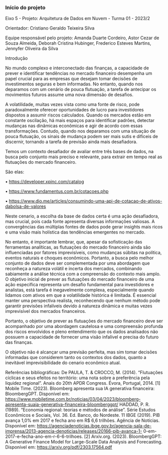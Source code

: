 ### Início do projeto



Eixo 5 - Projeto: Arquitetura de Dados em Nuvem - Turma 01 - 2023/2

Orientador: Cristiano Geraldo Teixeira Silva



Equipe responsável pelo projeto:
Amanda Duarte Cordeiro, Astor Cezar de Souza Almeida, Deborah Cristina Hubinger, 
Frederico Esteves Martins, Jennyfer Oliveira da Silva



Introdução 

No mundo complexo e interconectado das finanças, a capacidade de prever e  identificar tendências no mercado financeiro desempenha um papel crucial para as  empresas que desejam tomar decisões de investimentos seguras e bem informadas. No  entanto, quando nos deparamos com um cenário de pouca flutuação, a tarefa de  antecipar os movimentos futuros assume uma nova dimensão de desafios. 



A volatilidade, muitas vezes vista como uma fonte de risco, pode paradoxalmente  oferecer oportunidades de lucro para investidores dispostos a assumir riscos calculados.  Quando os mercados estão em constante oscilação, há mais espaços para identificar  padrões, detectar mudanças nas dinâmicas econômicas e agir de acordo com essas  transformações. Contudo, quando nos deparamos com uma situação de pouca  flutuação, os sinais de mudança podem ser mais sutis e difíceis de discernir, tornando a tarefa de previsão ainda mais desafiadora. 



Temos um contexto desafiador de avaliar entre três bases de dados, na busca pelo  conjunto mais preciso e relevante, para extrair em tempo real as flutuações do  mercado financeiro. 

São elas:  

• https://developer.xpinc.com/catalog 

• https://www.fundamentus.com.br/cotacoes.php 

• https://www.dio.me/articles/consumindo-uma-api-de-cotacao-de-ativos-dabolsa-de-valores 



Neste cenario, a escolha da base de dados certa é uma ação desafiadora, mas crucial,  pois cada fonte apresenta diversas informações valiosas. A convergências das múltiplas  fontes de dados pode gerar insights mais ricos e uma visão mais holística das tendências emergentes no mercado. 



No entanto, é importante lembrar, que, apesar da sofisticação das ferramentas  analíticas, as flutuações do mercado financeiro ainda são influenciadas por fatores  imprevisíveis, como mudanças súbitas na política, eventos naturais e choques  econômicos. Portanto, a busca pelo melhor conjunto de dados deve ser complementada  por uma abordagem que reconheça a natureza volátil e incerta dos mercados,  combinando sabiamente a análise técnica com a compreensão do contexto mais amplo.  O objetivo inicial de prever as flutuações do mercado financeiro de uma ação  específica representa um desafio fundamental para investidores e analistas, está tarefa  é inegavelmente complexa, especialmente quando lidamos com ativos em que a  volatilidade histórica é limitada. É essencial manter uma perspectiva realista, reconhecendo que nenhum método  pode garantir previsões infalíveis devido á natureza dinâmica e muitas vezes imprevisível dos mercados financeiros. 



Portanto, o objetivo de prever as flutuações do mercado  financeiro deve ser acompanhado por uma abordagem cautelosa e uma compreensão  profunda dos riscos envolvidos e pleno entendimento que os dados analisados não  possuem a capacidade de fornecer uma visão infalível e precisa do futuro das finanças. 



O objetivo não é alcançar uma previsão perfeita, mas sim tomar decisões  informadas que considerem tanto os contextos dos dados, quanto a inevitável imprevisibilidade do cenario econômico atual. 



Referências bibliográficas: De PAULA, T. & CROCCO, M. (2014). “Flutuações cíclicas e seus efeitos no território:  uma nota sobre a preferência pela liquidez regional”. Anais do 20th APDR Congress.  Évora, Portugal, 2014. [1] Mobile Time. (2023). Bloomberg apresenta sua IA generativa financeira:  BloombergGPT. Disponível  em: https://www.mobiletime.com.br/noticias/03/04/2023/bloomberg-apresenta-suaia-generativa-financeira-bloomberggpt/ HADDAD, P. R. (1989). “Economia regional: teorias e métodos de análise”. Série Estudos  Econômicos e Sociais, Vol. 36. Ed. Banco, do Nordeste. 11 IBGE (2019). PIB avança 1,0%  em 2017 e fecha ano em R$ 6,6 trilhões. Agência de Notícias. Disponível em:  https://agenciadenoticias.ibge.gov.br/agencia-sala-de-imprensa/2013-agencia-denoticias/releases/20166-pib-avanca-1- 0-em-2017-e-fecha-ano-em-r-6-6-trilhoes. [2] Arxiv.org. (2023). BloombergGPT: A Generative Finance Model for Large-Scale Data  Analysis and Forecasting. Disponível em: https://arxiv.org/pdf/2303.17564.pdf